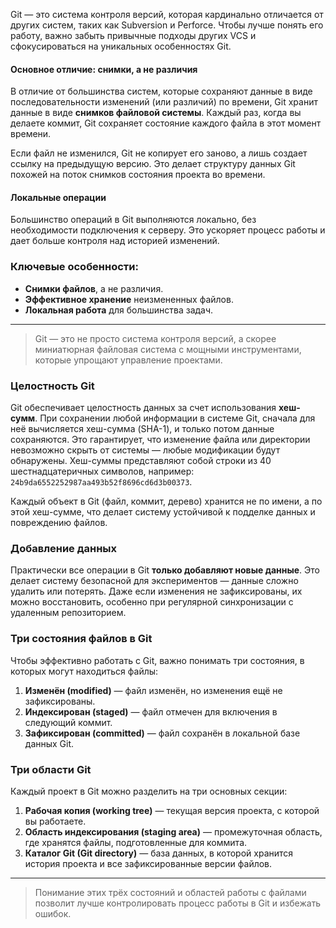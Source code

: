 
Git — это система контроля версий, которая кардинально отличается от других систем, таких как Subversion и Perforce. Чтобы лучше понять его работу, важно забыть привычные подходы других VCS и сфокусироваться на уникальных особенностях Git.

#### Основное отличие: снимки, а не различия

В отличие от большинства систем, которые сохраняют данные в виде последовательности изменений (или различий) по времени, Git хранит данные в виде **снимков файловой системы**. Каждый раз, когда вы делаете коммит, Git сохраняет состояние каждого файла в этот момент времени. 

Если файл не изменился, Git не копирует его заново, а лишь создает ссылку на предыдущую версию. Это делает структуру данных Git похожей на поток снимков состояния проекта во времени.

#### Локальные операции

Большинство операций в Git выполняются локально, без необходимости подключения к серверу. Это ускоряет процесс работы и дает больше контроля над историей изменений.

### Ключевые особенности:
- **Снимки файлов**, а не различия.
- **Эффективное хранение** неизмененных файлов.
- **Локальная работа** для большинства задач.

--- 

> Git — это не просто система контроля версий, а скорее миниатюрная файловая система с мощными инструментами, которые упрощают управление проектами.

### Целостность Git

Git обеспечивает целостность данных за счет использования **хеш-сумм**. При сохранении любой информации в системе Git, сначала для неё вычисляется хеш-сумма (SHA-1), и только потом данные сохраняются. Это гарантирует, что изменение файла или директории невозможно скрыть от системы — любые модификации будут обнаружены. Хеш-суммы представляют собой строки из 40 шестнадцатеричных символов, например:  
`24b9da6552252987aa493b52f8696cd6d3b00373`.

Каждый объект в Git (файл, коммит, дерево) хранится не по имени, а по этой хеш-сумме, что делает систему устойчивой к подделке данных и повреждению файлов.

### Добавление данных

Практически все операции в Git **только добавляют новые данные**. Это делает систему безопасной для экспериментов — данные сложно удалить или потерять. Даже если изменения не зафиксированы, их можно восстановить, особенно при регулярной синхронизации с удаленным репозиторием.

### Три состояния файлов в Git

Чтобы эффективно работать с Git, важно понимать три состояния, в которых могут находиться файлы:

1. **Изменён (modified)** — файл изменён, но изменения ещё не зафиксированы.
2. **Индексирован (staged)** — файл отмечен для включения в следующий коммит.
3. **Зафиксирован (committed)** — файл сохранён в локальной базе данных Git.

### Три области Git

Каждый проект в Git можно разделить на три основных секции:
1. **Рабочая копия (working tree)** — текущая версия проекта, с которой вы работаете.
2. **Область индексирования (staging area)** — промежуточная область, где хранятся файлы, подготовленные для коммита.
3. **Каталог Git (Git directory)** — база данных, в которой хранится история проекта и все зафиксированные версии файлов.

---

> Понимание этих трёх состояний и областей работы с файлами позволит лучше контролировать процесс работы в Git и избежать ошибок.